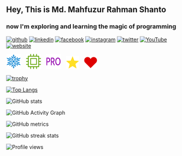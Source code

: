 
## Hey, This is Md. Mahfuzur Rahman Shanto
### now I'm exploring and learning the magic of programming    



[<img src='https://cdn.jsdelivr.net/npm/simple-icons@3.0.1/icons/github.svg' alt='github' height='40'>](https://github.com/durontoalim711)  [<img src='https://cdn.jsdelivr.net/npm/simple-icons@3.0.1/icons/linkedin.svg' alt='linkedin' height='40'>](https://www.linkedin.com/in/durontoalim/)  [<img src='https://cdn.jsdelivr.net/npm/simple-icons@3.0.1/icons/facebook.svg' alt='facebook' height='40'>](https://www.facebook.com/durontoalim711)  [<img src='https://cdn.jsdelivr.net/npm/simple-icons@3.0.1/icons/instagram.svg' alt='instagram' height='40'>](https://www.instagram.com/duronto_alim/)  [<img src='https://cdn.jsdelivr.net/npm/simple-icons@3.0.1/icons/twitter.svg' alt='twitter' height='40'>](https://twitter.com/durontoalim711)  [<img src='https://cdn.jsdelivr.net/npm/simple-icons@3.0.1/icons/youtube.svg' alt='YouTube' height='40'>](https://www.youtube.com/channel/DURONTOALIM)  [<img src='https://cdn.jsdelivr.net/npm/simple-icons@3.0.1/icons/icloud.svg' alt='website' height='40'>](durontoalim.netlify.com)  

<a href='https://archiveprogram.github.com/'><img src='https://raw.githubusercontent.com/acervenky/animated-github-badges/master/assets/acbadge.gif' width='40' height='40'></a> <a href='https://docs.github.com/en/developers'><img src='https://raw.githubusercontent.com/acervenky/animated-github-badges/master/assets/devbadge.gif' width='40' height='40'></a> <a href='https://github.com/pricing'><img src='https://raw.githubusercontent.com/acervenky/animated-github-badges/master/assets/pro.gif' width='40' height='40'></a> <a href='https://stars.github.com/'><img src='https://raw.githubusercontent.com/acervenky/animated-github-badges/master/assets/starbadge.gif' width='35' height='35'></a> <a href='https://docs.github.com/en/github/supporting-the-open-source-community-with-github-sponsors'><img src='https://raw.githubusercontent.com/acervenky/animated-github-badges/master/assets/sponsorbadge.gif' width='35' height='35'></a> 

[![trophy](https://github-profile-trophy.vercel.app/?username=durontoalim)](https://github.com/ryo-ma/github-profile-trophy)

[![Top Langs](https://github-readme-stats.vercel.app/api/top-langs/?username=durontoalim)](https://github.com/anuraghazra/github-readme-stats)

![GitHub stats](https://github-readme-stats.vercel.app/api?username=durontoalim&show_icons=true&count_private=true)  

![GitHub Activity Graph](https://activity-graph.herokuapp.com/graph?username=bird-of-passage)  

![GitHub metrics](https://metrics.lecoq.io/bird-of-passage)  

![GitHub streak stats](https://github-readme-streak-stats.herokuapp.com/?user=bird-of-passage)  

![Profile views](https://gpvc.arturio.dev/bird-of-passage)  
